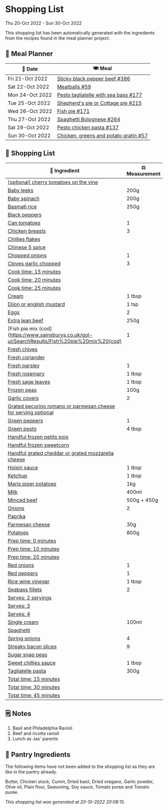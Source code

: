 # Shopping List

Thu 20-Oct 2022 - Sun 30-Oct 2022

This shopping list has been automatically generated with the ingredients from the recipes found in the meal planner project.

## 📅 Meal Planner

|📅 Date| 🍽️ Meal|
|----|----|
|Fri 21-Oct 2022|[Sticky black pepper beef  #386](https://github.com/jcallaghan/The-Cookbook/issues/386)|
|Sat 22-Oct 2022|[Meatballs #59](https://github.com/jcallaghan/The-Cookbook/issues/59)|
|Mon 24-Oct 2022|[Pesto tagliatelle with sea bass #177](https://github.com/jcallaghan/The-Cookbook/issues/177)|
|Tue 25-Oct 2022|[Shepherd's pie or Cottage pie #215](https://github.com/jcallaghan/The-Cookbook/issues/215)|
|Wed 26-Oct 2022|[Fish pie #171](https://github.com/jcallaghan/The-Cookbook/issues/171)|
|Thu 27-Oct 2022|[Spaghetti  Bolognese #264](https://github.com/jcallaghan/The-Cookbook/issues/264)|
|Sat 29-Oct 2022|[Pesto chicken pasta #137](https://github.com/jcallaghan/The-Cookbook/issues/137)|
|Sun 30-Oct 2022|[Chicken, greens and potato gratin #57](https://github.com/jcallaghan/The-Cookbook/issues/57)|

## 🛒 Shopping List

| 🍌 Ingredient| ⚖️ Measurement|
|----------|-----------|
|[[optional] cherry tomatoes on the vine](https://www.sainsburys.co.uk/gol-ui/SearchResults/[optional]%20cherry%20tomatoes%20on%20the%20vine)||
|[Baby leeks](https://www.sainsburys.co.uk/gol-ui/SearchResults/Baby%20leeks)|200g|
|[Baby spinach](https://www.sainsburys.co.uk/gol-ui/SearchResults/Baby%20spinach)|200g|
|[Basmati rice](https://www.sainsburys.co.uk/gol-ui/SearchResults/Basmati%20rice)|250g|
|[Black peppers](https://www.sainsburys.co.uk/gol-ui/SearchResults/Black%20peppers)||
|[Can tomatoes](https://www.sainsburys.co.uk/gol-ui/SearchResults/Can%20tomatoes)|1|
|[Chicken breasts](https://www.sainsburys.co.uk/gol-ui/SearchResults/Chicken%20breasts)|3|
|[Chillies flakes](https://www.sainsburys.co.uk/gol-ui/SearchResults/Chillies%20flakes)||
|[Chinese 5 spice](https://www.sainsburys.co.uk/gol-ui/SearchResults/Chinese%205%20spice)||
|[Chopped onions](https://www.sainsburys.co.uk/gol-ui/SearchResults/Chopped%20onions)|1|
|[Cloves garlic chopped](https://www.sainsburys.co.uk/gol-ui/SearchResults/Cloves%20garlic%20chopped)|3|
|[Cook time:  15 minutes](https://www.sainsburys.co.uk/gol-ui/SearchResults/Cook%20time:%20%2015%20minutes)||
|[Cook time: 20 minutes](https://www.sainsburys.co.uk/gol-ui/SearchResults/Cook%20time:%2020%20minutes)||
|[Cook time: 25 minutes](https://www.sainsburys.co.uk/gol-ui/SearchResults/Cook%20time:%2025%20minutes)||
|[Cream](https://www.sainsburys.co.uk/gol-ui/SearchResults/Cream)|1 tbsp|
|[Dijon or english mustard](https://www.sainsburys.co.uk/gol-ui/SearchResults/Dijon%20or%20english%20mustard)|1 tsp|
|[Eggs](https://www.sainsburys.co.uk/gol-ui/SearchResults/Eggs)|2|
|[Extra lean beef](https://www.sainsburys.co.uk/gol-ui/SearchResults/Extra%20lean%20beef)|250g|
|[Fish pie mix (cod](https://www.sainsburys.co.uk/gol-ui/SearchResults/Fish%20pie%20mix%20(cod)|1|
|[Fresh chives](https://www.sainsburys.co.uk/gol-ui/SearchResults/Fresh%20chives)||
|[Fresh coriander](https://www.sainsburys.co.uk/gol-ui/SearchResults/Fresh%20coriander)||
|[Fresh parsley](https://www.sainsburys.co.uk/gol-ui/SearchResults/Fresh%20parsley)|1|
|[Fresh rosemary](https://www.sainsburys.co.uk/gol-ui/SearchResults/Fresh%20rosemary)|1 tbsp|
|[Fresh sage leaves](https://www.sainsburys.co.uk/gol-ui/SearchResults/Fresh%20sage%20leaves)|1 tbsp|
|[Frozen peas](https://www.sainsburys.co.uk/gol-ui/SearchResults/Frozen%20peas)|100g|
|[Garlic covers](https://www.sainsburys.co.uk/gol-ui/SearchResults/Garlic%20covers)|2|
|[Grated pecorino romano or parmesan cheese for serving optional](https://www.sainsburys.co.uk/gol-ui/SearchResults/Grated%20pecorino%20romano%20or%20parmesan%20cheese%20for%20serving%20optional)||
|[Green peppers](https://www.sainsburys.co.uk/gol-ui/SearchResults/Green%20peppers)|1|
|[Green pesto](https://www.sainsburys.co.uk/gol-ui/SearchResults/Green%20pesto)|4 tbsp|
|[Handful frozen petits pois](https://www.sainsburys.co.uk/gol-ui/SearchResults/Handful%20frozen%20petits%20pois)||
|[Handful frozen sweetcorn](https://www.sainsburys.co.uk/gol-ui/SearchResults/Handful%20frozen%20sweetcorn)||
|[Handful grated cheddar or grated mozzarella cheese](https://www.sainsburys.co.uk/gol-ui/SearchResults/Handful%20grated%20cheddar%20or%20grated%20mozzarella%20cheese)||
|[Hoisin sauce](https://www.sainsburys.co.uk/gol-ui/SearchResults/Hoisin%20sauce)|1 tbsp|
|[Ketchup](https://www.sainsburys.co.uk/gol-ui/SearchResults/Ketchup)|1 tbsp|
|[Maris piper potatoes](https://www.sainsburys.co.uk/gol-ui/SearchResults/Maris%20piper%20potatoes)|1kg|
|[Milk](https://www.sainsburys.co.uk/gol-ui/SearchResults/Milk)|400ml|
|[Minced beef](https://www.sainsburys.co.uk/gol-ui/SearchResults/Minced%20beef)|500g + 450g|
|[Onions](https://www.sainsburys.co.uk/gol-ui/SearchResults/Onions)|2|
|[Paprika](https://www.sainsburys.co.uk/gol-ui/SearchResults/Paprika)||
|[Parmesan cheese](https://www.sainsburys.co.uk/gol-ui/SearchResults/Parmesan%20cheese)|30g|
|[Potatoes](https://www.sainsburys.co.uk/gol-ui/SearchResults/Potatoes)|800g|
|[Prep time: 0 minutes](https://www.sainsburys.co.uk/gol-ui/SearchResults/Prep%20time:%200%20minutes)||
|[Prep time: 10 minutes](https://www.sainsburys.co.uk/gol-ui/SearchResults/Prep%20time:%2010%20minutes)||
|[Prep time: 20 minutes](https://www.sainsburys.co.uk/gol-ui/SearchResults/Prep%20time:%2020%20minutes)||
|[Red onions](https://www.sainsburys.co.uk/gol-ui/SearchResults/Red%20onions)|1|
|[Red peppers](https://www.sainsburys.co.uk/gol-ui/SearchResults/Red%20peppers)|1|
|[Rice wine vinegar](https://www.sainsburys.co.uk/gol-ui/SearchResults/Rice%20wine%20vinegar)|1 tbsp|
|[Seabass fillets](https://www.sainsburys.co.uk/gol-ui/SearchResults/Seabass%20fillets)|2|
|[Serves: 2 servings](https://www.sainsburys.co.uk/gol-ui/SearchResults/Serves:%202%20servings)||
|[Serves: 3](https://www.sainsburys.co.uk/gol-ui/SearchResults/Serves:%203)||
|[Serves: 4](https://www.sainsburys.co.uk/gol-ui/SearchResults/Serves:%204)||
|[Single cream](https://www.sainsburys.co.uk/gol-ui/SearchResults/Single%20cream)|100ml|
|[Spaghetti](https://www.sainsburys.co.uk/gol-ui/SearchResults/Spaghetti)||
|[Spring onions](https://www.sainsburys.co.uk/gol-ui/SearchResults/Spring%20onions)|4|
|[Streaky bacon slices](https://www.sainsburys.co.uk/gol-ui/SearchResults/Streaky%20bacon%20slices)|9|
|[Sugar snap peas](https://www.sainsburys.co.uk/gol-ui/SearchResults/Sugar%20snap%20peas)||
|[Sweet chillies sauce](https://www.sainsburys.co.uk/gol-ui/SearchResults/Sweet%20chillies%20sauce)|1 tbsp|
|[Tagliatelle pasta](https://www.sainsburys.co.uk/gol-ui/SearchResults/Tagliatelle%20pasta)|300g|
|[Total time: 15 minutes](https://www.sainsburys.co.uk/gol-ui/SearchResults/Total%20time:%2015%20minutes)||
|[Total time: 30 minutes](https://www.sainsburys.co.uk/gol-ui/SearchResults/Total%20time:%2030%20minutes)||
|[Total time: 45 minutes](https://www.sainsburys.co.uk/gol-ui/SearchResults/Total%20time:%2045%20minutes)||

## 🗒️ Notes

1. Basil and Philadelphia Ravioli
1. Beef and ricotta ravioli
1. Lunch as Jas' parents

## 🏪 Pantry Ingredients

The following items have not been added to the shopping list as they are like in the pantry already.

Butter, Chicken stock, Cumin, Dried basil, Dried oregano, Garlic powder, Olive oil, Plain flour, Seasoning, Soy sauce, Tomato puree and Tomato purée.


_This shopping list was generated at 20-10-2022 20:08:15._
